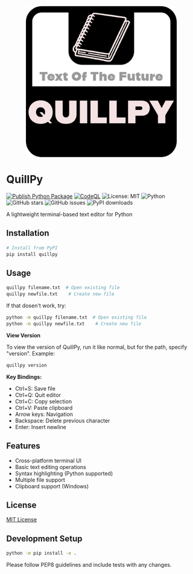<div align="center">
    <img src="https://github.com/mralfiem591/quillpy/raw/1fba968964a17ea39e31a43e4bf51a2bd90b9d3f/logo.png" alt="QuillPy Logo" width="400">
</div>

# QuillPy

[![Publish Python Package](https://github.com/mralfiem591/quillpy/actions/workflows/python-publish.yml/badge.svg)](https://github.com/mralfiem591/quillpy/actions/workflows/python-publish.yml)
[![CodeQL](https://github.com/mralfiem591/quillpy/actions/workflows/github-code-scanning/codeql/badge.svg)](https://github.com/mralfiem591/quillpy/actions/workflows/github-code-scanning/codeql)
![License: MIT](https://img.shields.io/badge/license-MIT-green)
![Python](https://img.shields.io/badge/Made_with-Python-blue)
![GitHub stars](https://img.shields.io/github/stars/mralfiem591/quillpy)
![GitHub issues](https://img.shields.io/github/issues/mralfiem591/quillpy)
![PyPI downloads](https://img.shields.io/pypi/dm/quillpy)


A lightweight terminal-based text editor for Python

## Installation

```bash
# Install from PyPI
pip install quillpy

```

## Usage

```bash
quillpy filename.txt  # Open existing file
quillpy newfile.txt    # Create new file
```

If that dosen't work, try:

```bash
python -m quillpy filename.txt  # Open existing file
python -m quillpy newfile.txt    # Create new file
```

**View Version**

To view the version of QuillPy, run it like normal, but for the path, specify "version". Example:
```bash
quillpy version
```

**Key Bindings:**

- Ctrl+S: Save file
- Ctrl+Q: Quit editor
- Ctrl+C: Copy selection
- Ctrl+V: Paste clipboard
- Arrow keys: Navigation
- Backspace: Delete previous character
- Enter: Insert newline

## Features

- Cross-platform terminal UI
- Basic text editing operations
- Syntax highlighting (Python supported)
- Multiple file support
- Clipboard support (Windows)

## License

[MIT License](LICENSE)

## Development Setup

```bash
python -m pip install -e .
```

Please follow PEP8 guidelines and include tests with any changes.
